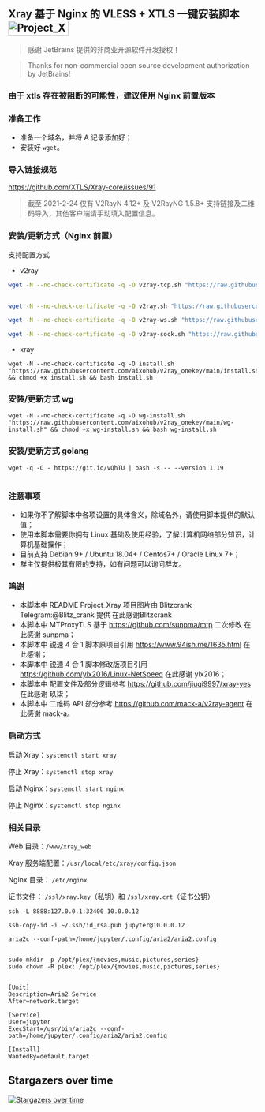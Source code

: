
## Xray 基于 Nginx 的 VLESS + XTLS 一键安装脚本 <img src="https://raw.githubusercontent.com/wulabing/Xray_onekey/main/image/project_xray.jpg" alt="Project_Xray" width="122" height="30" align="bottom" />


> 感谢 JetBrains 提供的非商业开源软件开发授权！

> Thanks for non-commercial open source development authorization by JetBrains!

### 由于 xtls 存在被阻断的可能性，建议使用 Nginx 前置版本


### 准备工作
* 准备一个域名，并将 A 记录添加好；
* 安装好 `wget`。

### 导入链接规范
https://github.com/XTLS/Xray-core/issues/91

> 截至 2021-2-24 仅有 V2RayN 4.12+ 及 V2RayNG 1.5.8+ 支持链接及二维码导入，其他客户端请手动填入配置信息。


### 安装/更新方式（Nginx 前置）

支持配置方式

- v2ray

```bash
wget -N --no-check-certificate -q -O v2ray-tcp.sh "https://raw.githubusercontent.com/aixohub/v2ray_onekey/main/v2ray-tcp.sh" && chmod +x v2ray-tcp.sh && bash v2ray-tcp.sh


wget -N --no-check-certificate -q -O v2ray.sh "https://raw.githubusercontent.com/233boy/v2ray/master/v2ray.sh"

```


```bash
wget -N --no-check-certificate -q -O v2ray-ws.sh "https://raw.githubusercontent.com/aixohub/v2ray_onekey/main/v2ray-ws.sh" && chmod +x v2ray-ws.sh && bash v2ray-ws.sh
```

```bash
wget -N --no-check-certificate -q -O v2ray-sock.sh "https://raw.githubusercontent.com/aixohub/v2ray_onekey/main/v2ray-sock.sh" && chmod +x v2ray-sock.sh && bash v2ray-sock.sh
```

- xray

```
wget -N --no-check-certificate -q -O install.sh "https://raw.githubusercontent.com/aixohub/v2ray_onekey/main/install.sh" && chmod +x install.sh && bash install.sh
```

### 安装/更新方式 wg

```
wget -N --no-check-certificate -q -O wg-install.sh "https://raw.githubusercontent.com/aixohub/v2ray_onekey/main/wg-install.sh" && chmod +x wg-install.sh && bash wg-install.sh
```
### 安装/更新方式 golang

```
wget -q -O - https://git.io/vQhTU | bash -s -- --version 1.19


```



### 注意事项
* 如果你不了解脚本中各项设置的具体含义，除域名外，请使用脚本提供的默认值；
* 使用本脚本需要你拥有 Linux 基础及使用经验，了解计算机网络部分知识，计算机基础操作；
* 目前支持 Debian 9+ / Ubuntu 18.04+ / Centos7+ / Oracle Linux 7+；
* 群主仅提供极其有限的支持，如有问题可以询问群友。

### 鸣谢

* 本脚本中 README Project_Xray 项目图片由 Blitzcrank Telegram:@Blitz_crank 提供 在此感谢Blitzcrank
* 本脚本中 MTProxyTLS 基于 https://github.com/sunpma/mtp 二次修改 在此感谢 sunpma；
* 本脚本中 锐速 4 合 1 脚本原项目引用 https://www.94ish.me/1635.html 在此感谢；
* 本脚本中 锐速 4 合 1 脚本修改版项目引用 https://github.com/ylx2016/Linux-NetSpeed 在此感谢 ylx2016；
* 本脚本中 配置文件及部分逻辑参考 https://github.com/jiuqi9997/xray-yes 在此感谢 玖柒；
* 本脚本中 二维码 API 部分参考 https://github.com/mack-a/v2ray-agent  在此感谢 mack-a。

### 启动方式

启动 Xray：`systemctl start xray`

停止 Xray：`systemctl stop xray`

启动 Nginx：`systemctl start nginx`

停止 Nginx：`systemctl stop nginx`

### 相关目录

Web 目录：`/www/xray_web`

Xray 服务端配置：`/usr/local/etc/xray/config.json`

Nginx 目录： `/etc/nginx`

证书文件： `/ssl/xray.key`（私钥）和 `/ssl/xray.crt`（证书公钥）


```commandline
ssh -L 8888:127.0.0.1:32400 10.0.0.12

ssh-copy-id -i ~/.ssh/id_rsa.pub jupyter@10.0.0.12

aria2c --conf-path=/home/jupyter/.config/aria2/aria2.config


sudo mkdir -p /opt/plex/{movies,music,pictures,series}
sudo chown -R plex: /opt/plex/{movies,music,pictures,series}


[Unit]
Description=Aria2 Service
After=network.target

[Service]
User=jupyter
ExecStart=/usr/bin/aria2c --conf-path=/home/jupyter/.config/aria2/aria2.config

[Install]
WantedBy=default.target
```

## Stargazers over time

[![Stargazers over time](https://starchart.cc/wulabing/Xray_onekey.svg)](https://starchart.cc/wulabing/Xray_onekey)

